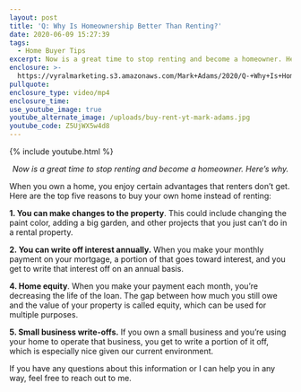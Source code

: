 ```yaml
---
layout: post
title: 'Q: Why Is Homeownership Better Than Renting?'
date: 2020-06-09 15:27:39
tags:
  - Home Buyer Tips
excerpt: Now is a great time to stop renting and become a homeowner. Here’s why.
enclosure: >-
  https://vyralmarketing.s3.amazonaws.com/Mark+Adams/2020/Q-+Why+Is+Homeownership+Better+Than+Renting_.mp4
pullquote:
enclosure_type: video/mp4
enclosure_time:
use_youtube_image: true
youtube_alternate_image: /uploads/buy-rent-yt-mark-adams.jpg
youtube_code: Z5UjWX5w4d8
---
```


{% include youtube.html %}

<p style="text-align:center"><em>Now is a great time to stop renting and become a homeowner. Here’s why.</em></p>

When you own a home, you enjoy certain advantages that renters don’t get. Here are the top five reasons to buy your own home instead of renting:

**1. You can make changes to the property**. This could include changing the paint color, adding a big garden, and other projects that you just can’t do in a rental property.

**2. You can write off interest annually.** When you make your monthly payment on your mortgage, a portion of that goes toward interest, and you get to write that interest off on an annual basis.

**4. Home equity**. When you make your payment each month, you’re decreasing the life of the loan. The gap between how much you still owe and the value of your property is called equity, which can be used for multiple purposes.

**5. Small business write-offs.** If you own a small business and you’re using your home to operate that business, you get to write a portion of it off, which is especially nice given our current environment.


If you have any questions about this information or I can help you in any way, feel free to reach out to me.